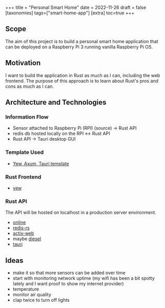 +++
title = "Personal Smart Home"
date = 2022-11-26
draft = false
[taxonomies]
tags=["smart-home-app"]
[extra]
toc=true
+++

## Scope

The aim of this project is to build a personal smart home application that can be deployed on a Raspberry Pi 3 running vanilla Raspberry Pi OS.

## Motivation

I want to build the application in Rust as much as I can, including the web frontend.
The purpose of this approach is to learn about Rust's pros and cons as much as I can.

## Architecture and Technologies

### Information Flow

- Sensor attached to Raspberry Pi (RPI) (source) &rarr; Rust API
- redis db hosted locally on the RPI &harr; Rust API
- Rust API &rarr; Tauri desktop GUI

### Template Used

- [Yew, Axum, Tauri template](https://github.com/jetli/rust-yew-axum-tauri-desktop)

### Rust Frontend

- [yew](https://yew.rs/)

### Rust API

The API will be hosted on localhost in a production server environment.

- [online](https://crates.io/crates/online)
- [redis-rs](https://docs.rs/redis/latest/redis/)
- [actix-web](https://actix.rs/)
- maybe [diesel](https://diesel.rs/)
- [tauri](https://tauri.app/)

## Ideas

- make it so that more sensors can be added over time
- start with monitoring network uptime (my wifi has been a bit spotty lately and I want proof to show my internet provider)
- temperature
- monitor air quality
- clap twice to turn off lights
